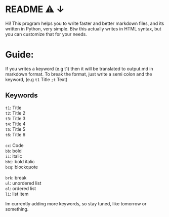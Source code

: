 # README ⚠️ ↓

Hi! This program helps you to write faster and better markdown files, and its written in Python, very simple.
Btw this actually writes in HTML syntax, but you can customize that for your needs.

# Guide:

If you writes a keyword (e.g t1) then it will be translated to output.md in markdown format.
To break the format, just write a semi colon and the keyword, (e.g `t1` Title `;t` Text)

## Keywords

`t1`: Title <br>
`t2`: Title 2<br>
`t3`: Title 3<br>
`t4`: Title 4<br>
`t5`: Title 5<br>
`t6`: Title 6<br><br>
`cc`: Code<br>
`bb`: bold<br>
`ii`: italic<br>
`bbi`: bold italic<br>
`bcq`: blockquote<br><br>
`brk`: break<br>
`ul`: unordered list<br>
`ol`: ordered list<br>
`li`: list item<br>


Im currently adding more keywords, so stay tuned, like tomorrow or something.